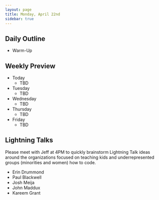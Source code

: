 ```yaml
---
layout: page
title: Monday, April 22nd
sidebar: true
---
```


## Daily Outline

* Warm-Up


## Weekly Preview

* Today
  * TBD
* Tuesday
  * TBD
* Wednesday
  * TBD
* Thursday
  * TBD
* Friday
  * TBD



## Lightning Talks

Please meet with Jeff at 4PM to quickly brainstorm Lightning Talk ideas around the organizations focused on teaching kids and underrepresented groups (minorities and women) how to code.

* Erin Drummond
* Paul Blackwell
* Josh Meija
* John Maddux
* Kareem Grant
